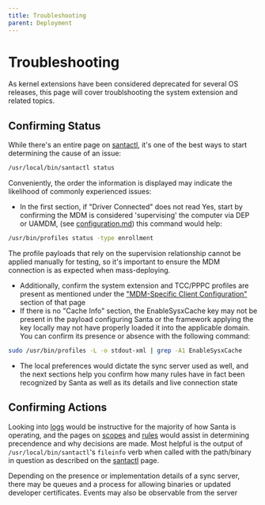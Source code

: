 ```yaml
---
title: Troubleshooting
parent: Deployment
---
```


# Troubleshooting

As kernel extensions have been considered deprecated for several OS releases,
this page will cover troublshooting the system extension and related topics. 

## Confirming Status

While there's an entire page on [santactl](../details/santactl.md), it's one of the best ways to start 
determining the cause of an issue:

```sh
/usr/local/bin/santactl status
```

Conveniently, the order the information is displayed may indicate the likelihood
of commonly experienced issues:

- In the first section, if "Driver Connected" does not read Yes, start by
confirming the MDM is considered 'supervising' the computer via DEP or UAMDM,
(see [configuration.md](configuration.md)) this command would help:

```sh
/usr/bin/profiles status -type enrollment
```

The profile payloads that rely on the supervision relationship cannot be applied
manually for testing, so it's important to ensure the MDM connection is as
expected when mass-deploying.

- Additionally, confirm the system extension and TCC/PPPC profiles are present
as mentioned under the ["MDM-Specific Client Configuration"](configuration.md) section of that page
- If there is no "Cache Info" section, the EnableSysxCache key may not
be present in the payload configuring Santa or the framework applying the key
locally may not have properly loaded it into the applicable domain. You can
confirm its presence or absence with the following command:

```sh
sudo /usr/bin/profiles -L -o stdout-xml | grep -A1 EnableSysxCache
```

- The local preferences would dictate the sync server used as well, and the
next sections help you confirm how many rules have in fact been recognized by
Santa as well as its details and live connection state

## Confirming Actions

Looking into [logs](../details/logs.md) would be instructive for the majority
of how Santa is operating, and the pages on [scopes](../details/scopes.md) and [rules](../details/rules.md) would assist in
determining precendence and why decisions are made. Most helpful is the output of
`/usr/local/bin/santactl`'s `fileinfo` verb when called with the path/binary in
question as described on the [santactl](../details/santactl.md) page.

Depending on the presence or implementation details of a sync server, there may
be queues and a process for allowing binaries or updated developer certificates.
Events may also be observable from the server
